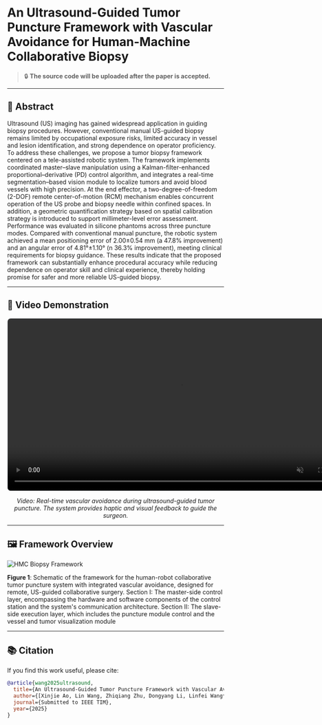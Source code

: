 # An Ultrasound-Guided Tumor Puncture Framework with Vascular Avoidance for Human-Machine Collaborative Biopsy

> 🔒 **The source code will be uploaded after the paper is accepted.**

---

## 📄 Abstract

Ultrasound (US) imaging has gained widespread application in guiding biopsy procedures. However, conventional manual US-guided biopsy remains limited by occupational exposure risks, limited accuracy in vessel and lesion identification, and strong dependence on operator proficiency. To address these challenges, we propose a tumor biopsy framework centered on a tele-assisted robotic system. The framework implements coordinated master–slave manipulation using a Kalman-filter-enhanced proportional–derivative (PD) control algorithm, and integrates a real-time segmentation–based vision module to localize tumors and avoid blood vessels with high precision. At the end effector, a two-degree-of-freedom (2-DOF) remote center-of-motion (RCM) mechanism enables concurrent operation of the US probe and biopsy needle within confined spaces. In addition, a geometric quantification strategy based on spatial calibration strategy is introduced to support millimeter-level error assessment. Performance was evaluated in silicone phantoms across three puncture modes. Compared with conventional manual puncture, the robotic system achieved a mean positioning error of 2.00±0.54 mm (a 47.8% improvement) and an angular error of 4.81°±1.10° (n 36.3% improvement), meeting clinical requirements for biopsy guidance. These results indicate that the proposed framework can substantially enhance procedural accuracy while reducing dependence on operator skill and clinical experience, thereby holding promise for safer and more reliable US-guided biopsy.

---

## 🎥 Video Demonstration

<!-- 直接嵌入视频，支持 mp4/webm -->
<video width="800" controls autoplay loop muted style="border: 1px solid #e1e4e8; border-radius: 8px; display: block; margin: 0 auto;">
  <source src="videos/demo.mp4" type="video/mp4">
  Your browser does not support the video tag.
</video>

<p align="center">
  <em>Video: Real-time vascular avoidance during ultrasound-guided tumor puncture. The system provides haptic and visual feedback to guide the surgeon.</em>
</p>

---

## 🖼️ Framework Overview

![HMC Biopsy Framework](fig1.png)

**Figure 1**: Schematic of the framework for the human-robot collaborative tumor puncture system with integrated vascular avoidance, designed for remote, US-guided collaborative surgery. Section I: The master-side control layer, encompassing the hardware and software components of the control station and the system's communication architecture. Section II: The slave-side execution layer, which includes the puncture module control and the vessel and tumor visualization module

---

## 📚 Citation

If you find this work useful, please cite:

```bibtex
@article{wang2025ultrasound,
  title={An Ultrasound-Guided Tumor Puncture Framework with Vascular Avoidance for Human-Machine Collaborative Biopsy},
  author={[Xinjie Ao, Lin Wang, Zhiqiang Zhu, Dongyang Li, Linfei Wang*, and Yonghang Tai},
  journal={Submitted to IEEE TIM},
  year={2025}
}


